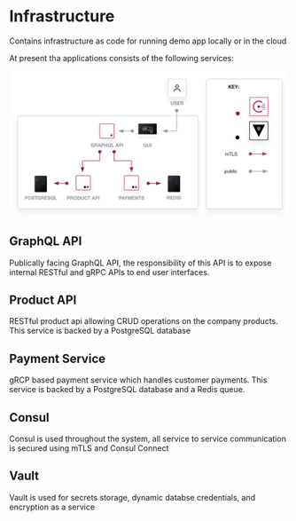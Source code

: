 # Infrastructure
Contains infrastructure as code for running demo app locally or in the cloud

At present tha applications consists of the following services:

![](/images/infa.png)

## GraphQL API

Publically facing GraphQL API, the responsibility of this API is to expose internal RESTful and gRPC APIs to end user interfaces.

## Product API

RESTful product api allowing CRUD operations on the company products. This service is backed by a PostgreSQL database

## Payment Service

gRCP based payment service which handles customer payments. This service is backed by a PostgreSQL database and a Redis queue.

## Consul

Consul is used throughout the system, all service to service communication is secured using mTLS and Consul Connect

## Vault

Vault is used for secrets storage, dynamic databse credentials, and encryption as a service

